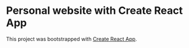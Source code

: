 # Personal website with Create React App

This project was bootstrapped with [Create React App](https://github.com/facebook/create-react-app).
